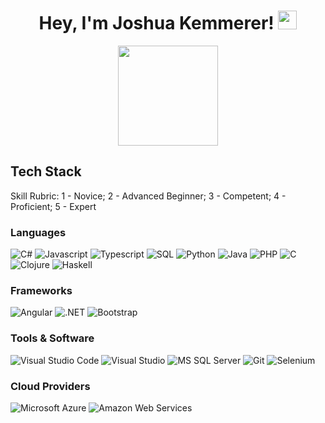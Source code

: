 <h1 align="center">Hey, I'm Joshua Kemmerer! <img src="https://raw.githubusercontent.com/MartinHeinz/MartinHeinz/master/wave.gif" width="30px"></h1>

<p align="center"> <img src="https://octodex.github.com/images/stormtroopocat.png" height="160px" width="160px"></p>


## Tech Stack

Skill Rubric: 1 - Novice; 2 - Advanced Beginner; 3 - Competent; 4 - Proficient; 5 - Expert

### Languages


![C#](https://img.shields.io/badge/-C%23%20%284.5%29-37008c?style=for-the-badge&logo=csharp&logoColor=white)
![Javascript](https://img.shields.io/badge/-JavaScript%20%284%29-edd718?style=for-the-badge&logo=javascript&logoColor=white)
![Typescript](https://img.shields.io/badge/-Typescript%20%284%29-2f74c0?style=for-the-badge&logo=typescript&logoColor=white)
![SQL](https://img.shields.io/badge/-SQL%20%284%29-006df0?style=for-the-badge&logo=sqlite&logoColor=white)
![Python](https://img.shields.io/badge/-Python%20%283%29-ffd340?style=for-the-badge&logo=python&logoColor=black)
![Java](https://img.shields.io/badge/-Java%20%282%29-0c83bd?style=for-the-badge&logo=java&logoColor=black)
![PHP](https://img.shields.io/badge/-PHP%20%282%29-7175aa?style=for-the-badge&logo=php&logoColor=white)
![C](https://img.shields.io/badge/-C%20%281%29-3c44c1?style=for-the-badge&logo=c&logoColor=white)
![Clojure](https://img.shields.io/badge/-Clojure%20%281%29-5ea82f?style=for-the-badge&logo=clojure&logoColor=white)
![Haskell](https://img.shields.io/badge/-Haskell%20%281%29-919191?style=for-the-badge&logo=haskell&logoColor=white)

### Frameworks

![Angular](https://img.shields.io/badge/-Angular%20%284%29-b9002d?style=for-the-badge&logo=angular&logoColor=white)
![.NET](https://img.shields.io/badge/-.NET%20Core%20%284%29-572b8a?style=for-the-badge&logo=dotnet&logoColor=white)
![Bootstrap](https://img.shields.io/badge/-Bootstrap%283%29-513a75?style=for-the-badge&logo=bootstrap&logoColor=white)

### Tools & Software

![Visual Studio Code](https://img.shields.io/badge/-Visual%20Studio%20Code-43a6ed?style=for-the-badge&logo=visual-studio-code&logoColor=white)
![Visual Studio](https://img.shields.io/badge/-Visual%20Studio-7b4fb1?style=for-the-badge&logo=visualstudio&logoColor=white)
![MS SQL Server](https://img.shields.io/badge/-MS%20SQL%20Server-ae1b1b?style=for-the-badge&logo=microsoftsqlserver&logoColor=white)
![Git](https://img.shields.io/badge/-Git-e44c30?style=for-the-badge&logo=git&logoColor=white)
![Selenium](https://img.shields.io/badge/-Selenium-40a728?style=for-the-badge&logo=selenium&logoColor=white)

### Cloud Providers

![Microsoft Azure](https://img.shields.io/badge/-Microsoft%20Azure-03b2e8?style=for-the-badge&logo=microsoftazure&logoColor=white)
![Amazon Web Services](https://img.shields.io/badge/-AWS-f29100?style=for-the-badge&logo=amazonaws&logoColor=white)

<!-- ![Visits](https://visitor-badge.glitch.me/badge?page_id=JoshuaKemmerer.JoshuaKemmerer&left_color=green&right_color=red) -->

